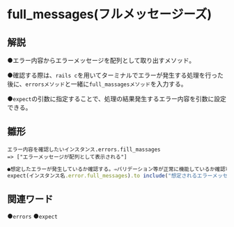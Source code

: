 # full_messages(フルメッセージーズ)  
## 解説  
●エラー内容からエラーメッセージを配列として取り出すメソッド。  

●確認する際は、``rails c``を用いてターミナルでエラーが発生する処理を行った後に、``errorsメソッド``と一緒に``full_massagesメソッド``を入力する。   

●``expect``の引数に指定することで、処理の結果発生するエラー内容を引数に設定できる。

## 雛形 
```bush
エラー内容を確認したいインスタンス.errors.fill_massages
=> ["エラーメッセージが配列として表示される"]
```
```ruby
●想定したエラーが発生しているか確認する。⇒バリデーション等が正常に機能しているか確認可能。
expect(インスタンス名.error.full_messages).to include("想定されるエラーメッセージ")
```
## 関連ワード  
●``errors``
●``expect``
